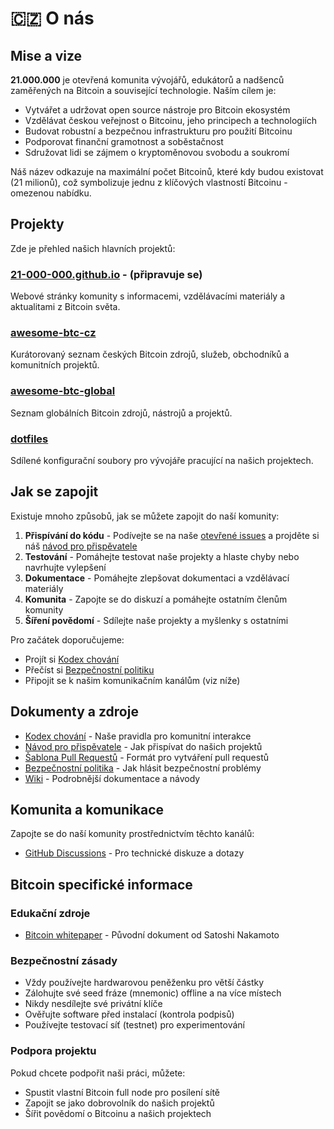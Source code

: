 # 🇨🇿 O nás

## Mise a vize

**21.000.000** je otevřená komunita vývojářů, edukátorů a nadšenců zaměřených na Bitcoin a související technologie. Naším cílem je:

- Vytvářet a udržovat open source nástroje pro Bitcoin ekosystém
- Vzdělávat českou veřejnost o Bitcoinu, jeho principech a technologiích
- Budovat robustní a bezpečnou infrastrukturu pro použití Bitcoinu
- Podporovat finanční gramotnost a soběstačnost
- Sdružovat lidi se zájmem o kryptoměnovou svobodu a soukromí

Náš název odkazuje na maximální počet Bitcoinů, které kdy budou existovat (21 milionů), což symbolizuje jednu z klíčových vlastností Bitcoinu - omezenou nabídku.

## Projekty

Zde je přehled našich hlavních projektů:

### [21-000-000.github.io](https://21-000-000.github.io) - (připravuje se)
Webové stránky komunity s informacemi, vzdělávacími materiály a aktualitami z Bitcoin světa.

### [awesome-btc-cz](https://github.com/21-000-000/awesome-btc-cz)
Kurátorovaný seznam českých Bitcoin zdrojů, služeb, obchodníků a komunitních projektů.

### [awesome-btc-global](https://github.com/21-000-000/awesome-btc-global)
Seznam globálních Bitcoin zdrojů, nástrojů a projektů.

### [dotfiles](https://github.com/21-000-000/dotfiles)
Sdílené konfigurační soubory pro vývojáře pracující na našich projektech.

## Jak se zapojit

Existuje mnoho způsobů, jak se můžete zapojit do naší komunity:

1. **Přispívání do kódu** - Podívejte se na naše [otevřené issues](https://github.com/21-000-000/.github/issues) a projděte si náš [návod pro přispěvatele](.github/CONTRIBUTING.md)
2. **Testování** - Pomáhejte testovat naše projekty a hlaste chyby nebo navrhujte vylepšení
3. **Dokumentace** - Pomáhejte zlepšovat dokumentaci a vzdělávací materiály
4. **Komunita** - Zapojte se do diskuzí a pomáhejte ostatním členům komunity
5. **Šíření povědomí** - Sdílejte naše projekty a myšlenky s ostatními

Pro začátek doporučujeme:
- Projít si [Kodex chování](.github/CODE_OF_CONDUCT.md)
- Přečíst si [Bezpečnostní politiku](.github/SECURITY.md)
- Připojit se k našim komunikačním kanálům (viz níže)

## Dokumenty a zdroje

- [Kodex chování](.github/CODE_OF_CONDUCT.md) - Naše pravidla pro komunitní interakce
- [Návod pro přispěvatele](.github/CONTRIBUTING.md) - Jak přispívat do našich projektů
- [Šablona Pull Requestů](.github/PULL_REQUEST_TEMPLATE.md) - Formát pro vytváření pull requestů
- [Bezpečnostní politika](.github/SECURITY.md) - Jak hlásit bezpečnostní problémy
- [Wiki](https://github.com/21-000-000/.github/wiki) - Podrobnější dokumentace a návody

## Komunita a komunikace

Zapojte se do naší komunity prostřednictvím těchto kanálů:

- [GitHub Discussions](https://github.com/orgs/21-000-000/discussions) - Pro technické diskuze a dotazy




## Bitcoin specifické informace

### Edukační zdroje
- [Bitcoin whitepaper](https://bitcoin.org/bitcoin.pdf) - Původní dokument od Satoshi Nakamoto
### Bezpečnostní zásady
- Vždy používejte hardwarovou peněženku pro větší částky
- Zálohujte své seed fráze (mnemonic) offline a na více místech
- Nikdy nesdílejte své privátní klíče
- Ověřujte software před instalací (kontrola podpisů)
- Používejte testovací síť (testnet) pro experimentování

### Podpora projektu
Pokud chcete podpořit naši práci, můžete:
<!-- - Přispět na vývoj zasláním Bitcoinů na adresu: `bc1q...` (zveřejníme brzy) -->
- Spustit vlastní Bitcoin full node pro posílení sítě
- Zapojit se jako dobrovolník do našich projektů
- Šířit povědomí o Bitcoinu a našich projektech
